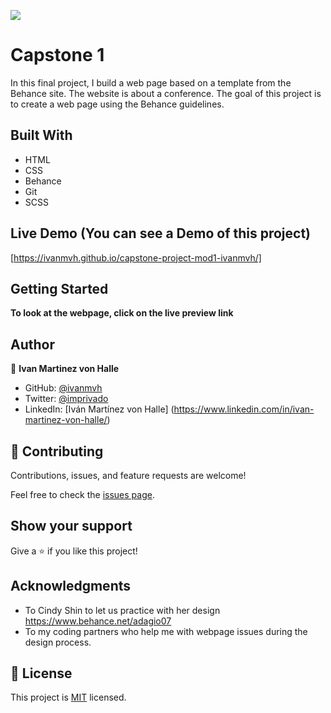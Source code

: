 ![](https://img.shields.io/badge/Microverse-blueviolet)

# Capstone 1

In this final project, I build a web page based on a template from the Behance site. The website is about a conference. The goal of this project is to create a web page using the Behance guidelines.

## Built With

- HTML
- CSS
- Behance
- Git
- SCSS

## Live Demo (You can see a Demo of this project)
[https://ivanmvh.github.io/capstone-project-mod1-ivanmvh/]


## Getting Started

**To look at the webpage, click on the live preview link**


## Author

👤 **Ivan Martinez von Halle**

- GitHub: [@ivanmvh](https://github.com/ivanmvh)
- Twitter: [@imprivado](https://twitter.com/imprivado)
- LinkedIn: [Iván Martínez von Halle] (https://www.linkedin.com/in/ivan-martinez-von-halle/)


## 🤝 Contributing

Contributions, issues, and feature requests are welcome!

Feel free to check the [issues page](../../issues/).

## Show your support

Give a ⭐️ if you like this project!

## Acknowledgments

- To Cindy Shin to let us practice with her design https://www.behance.net/adagio07
- To my coding partners who help me with webpage issues during the design process.

## 📝 License

This project is [MIT](./LICENSE) licensed.

